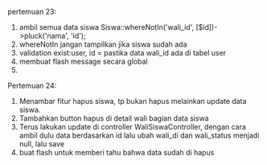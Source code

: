 pertemuan 23:
1. ambil semua data siswa
Siswa::whereNotIn('wali_id', [$id])->pluck('nama', 'id');
2. whereNotIn jangan tampilkan jika siswa sudah ada
3. validation exist:user, id = pastika data wali_id ada di tabel user
4. membuat flash message secara global
5. 
Pertemuan 24:
1. Menambar fitur hapus siswa, tp bukan hapus melainkan update data siswa.
2. Tambahkan button hapus di detail wali bagian data siswa
3. Terus lakukan update di controller WaliSiswaController, dengan cara ambil  dulu data berdasarkan id
   lalu ubah wali_di dan wali_status menjadi null, lalu save
4. buat flash untuk memberi tahu bahwa data sudah di hapus